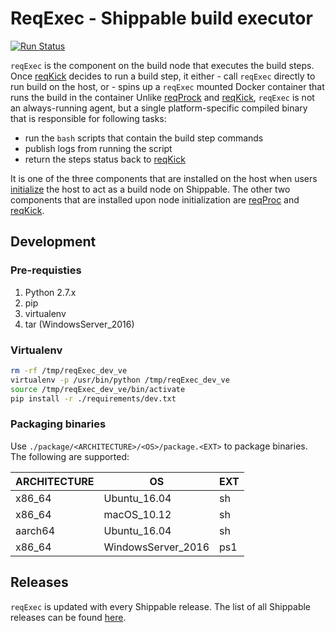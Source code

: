 # ReqExec - Shippable build executor

[![Run Status](https://api.shippable.com/projects/59e069c1f7ca690700e9274f/badge?branch=master)](https://app.shippable.com/github/Shippable/reqExec)

`reqExec` is the component on the build node that executes the build steps.
Once [reqKick](https://github.com/shippable/reqKick) decides to run a build
step, it either
    - call `reqExec` directly to run build on the host, or
    - spins up a `reqExec` mounted Docker container that runs the build in the container
Unlike [reqProck](https://github.com/shippable/reqProc) and [reqKick](https://github.com/shippable/reqKick),
`reqExec` is not an always-running agent, but a single platform-specific compiled binary that is responsible
for following tasks:

- run the `bash` scripts that contain the build step commands
- publish logs from running the script
- return the steps status back to [reqKick](https://github.com/shippable/reqKick)

It is one of the three components that are installed on the host when users [initialize](http://docs.shippable.com/platform/runtime/nodes/#byon-nodes) the host to act as a build node on Shippable. The other two components that are installed upon node initialization are [reqProc](https://github.com/shippable/reqProc)
and [reqKick](https://github.com/shippable/reqKick).

## Development

### Pre-requisties

1. Python 2.7.x
2. pip
3. virtualenv
4. tar (WindowsServer_2016)

### Virtualenv

```bash
rm -rf /tmp/reqExec_dev_ve
virtualenv -p /usr/bin/python /tmp/reqExec_dev_ve
source /tmp/reqExec_dev_ve/bin/activate
pip install -r ./requirements/dev.txt
```

### Packaging binaries

Use `./package/<ARCHITECTURE>/<OS>/package.<EXT>` to package binaries. The following are supported:

| ARCHITECTURE   | OS                  | EXT  |
| ------------   | --                  | ---  |
| x86_64         | Ubuntu_16.04        | sh   |
| x86_64         | macOS_10.12         | sh   |
| aarch64        | Ubuntu_16.04        | sh   |
| x86_64         | WindowsServer_2016  | ps1  |

## Releases

`reqExec` is updated with every Shippable release. The list of all Shippable releases can be found [here](https://github.com/Shippable/admiral/releases).
